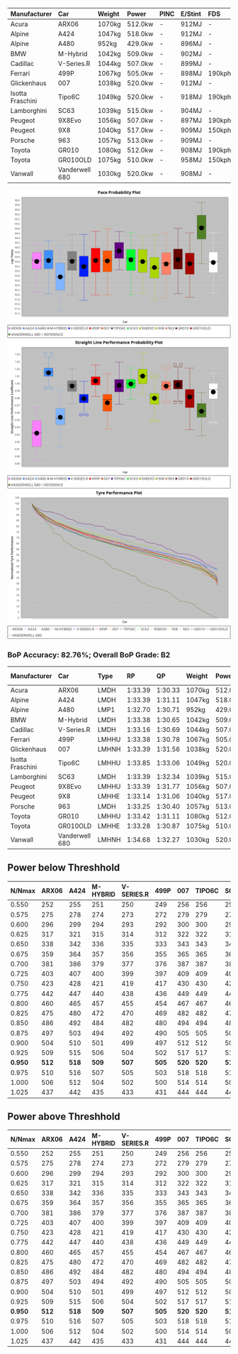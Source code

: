 | Manufacturer     | Car            | Weight | Power   | PINC    | E/Stint | FDS     |
|:-|:-|:-|:-|:-|:-|:-|
| Acura            | ARX06          | 1070kg | 512.0kw |    -    | 912MJ   |    -    |
| Alpine           | A424           | 1047kg | 518.0kw |    -    | 912MJ   |    -    |
| Alpine           | A480           | 952kg  | 429.0kw |    -    | 896MJ   |    -    |
| BMW              | M-Hybrid       | 1042kg | 509.0kw |    -    | 902MJ   |    -    |
| Cadillac         | V-Series.R     | 1044kg | 507.0kw |    -    | 899MJ   |    -    |
| Ferrari          | 499P           | 1067kg | 505.0kw |    -    | 898MJ   | 190kph  |
| Glickenhaus      | 007            | 1038kg | 520.0kw |    -    | 912MJ   |    -    |
| Isotta Fraschini | Tipo6C         | 1049kg | 520.0kw |    -    | 918MJ   | 190kph  |
| Lamborghini      | SC63           | 1039kg | 515.0kw |    -    | 904MJ   |    -    |
| Peugeot          | 9X8Evo         | 1056kg | 507.0kw |    -    | 897MJ   | 190kph  |
| Peugeot          | 9X8            | 1040kg | 517.0kw |    -    | 909MJ   | 150kph  |
| Porsche          | 963            | 1057kg | 513.0kw |    -    | 909MJ   |    -    |
| Toyota           | GR010          | 1080kg | 512.0kw |    -    | 908MJ   | 190kph  |
| Toyota           | GR010OLD       | 1075kg | 510.0kw |    -    | 958MJ   | 150kph  |
| Vanwall          | Vanderwell 680 | 1030kg | 520.0kw |    -    | 908MJ   |    -    |

![PACECHART](./IMG/ACOMETHOD.png)
![STRAIGHTLINEPERFORMANCECHART](./IMG/ACOMETHOD_sp.png)
![TYREPERFORMANCECHART](./IMG/ACOMETHOD_tw.png)

### BoP Accuracy: 82.76%; Overall BoP Grade: B2
| Manufacturer     | Car            | Type  | RP      | QP      | Weight | Power¹  | Threshhold | PINC    | Power²   | E/Stint | AVG Vmax  | FDS     | RDLC | L/Stint | BOP-Grade | Model Accuracy | Model Points | Match%  | SimDiff |
|:-|:-|:-|:-|:-|:-|:-|:-|:-|:-|:-|:-|:-|:-|:-|:-|:-|:-|:-|:-|
| Acura            | ARX06          | LMDH  | 1:33.39 | 1:30.33 | 1070kg | 512.0kw | 210.0kph   |    -    | 512.00kw |  912MJ  | 295.45kph |    -    | 1.00 | 39      | +D1       | 100.00%        | 995          | 69.20%  | #       |
| Alpine           | A424           | LMDH  | 1:33.39 | 1:31.11 | 1047kg | 518.0kw | 210.0kph   |    -    | 518.00kw |  912MJ  | 310.16kph |    -    | 1.01 | 39      | -B1       | 100.00%        | 635          | 89.62%  | #       |
| Alpine           | A480           | LMP1  | 1:32.70 | 1:30.71 |  952kg | 429.0kw | 210.0kph   |    -    | 429.00kw |  896MJ  | 297.36kph |    -    | 0.98 | 37      | -D2       | 98.32%         | 818          | 64.58%  | #       |
| BMW              | M-Hybrid       | LMDH  | 1:33.38 | 1:30.65 | 1042kg | 509.0kw | 210.0kph   |    -    | 509.00kw |  902MJ  | 306.64kph |    -    | 1.02 | 39      | ~A1       | 100.00%        | 1696         | 97.20%  | #       |
| Cadillac         | V-Series.R     | LMDH  | 1:33.16 | 1:30.69 | 1044kg | 507.0kw | 210.0kph   |    -    | 507.00kw |  899MJ  | 303.26kph |    -    | 1.02 | 39      | -A2       | 98.34%         | 1841         | 91.46%  | #       |
| Ferrari          | 499P           | LMHHU | 1:33.38 | 1:30.78 | 1067kg | 505.0kw | 210.0kph   |    -    | 505.00kw |  898MJ  | 305.96kph | 190kph  | 1.02 | 40      | ~A1       | 100.00%        | 1773         | 100.00% | #       |
| Glickenhaus      | 007            | LMHNH | 1:33.39 | 1:31.56 | 1038kg | 520.0kw | 210.0kph   |    -    | 520.00kw |  912MJ  | 304.51kph |    -    | 0.96 | 39      | ~A1       | 98.48%         | 1488         | 100.00% | ±2.61s  |
| Isotta Fraschini | Tipo6C         | LMHHU | 1:33.85 | 1:33.06 | 1049kg | 520.0kw | 210.0kph   |    -    | 520.00kw |  918MJ  | 307.72kph | 190kph  | 1.05 | 39      | +Ω1       | 100.00%        | 66           | 32.68%  | #       |
| Lamborghini      | SC63           | LMDH  | 1:33.39 | 1:32.34 | 1039kg | 515.0kw | 210.0kph   |    -    | 515.00kw |  904MJ  | 307.97kph |    -    | 1.04 | 39      | ~A1       | 100.00%        | 504          | 99.73%  | #       |
| Peugeot          | 9X8Evo         | LMHHU | 1:33.39 | 1:31.77 | 1056kg | 507.0kw | 210.0kph   |    -    | 507.00kw |  897MJ  | 307.81kph | 190kph  | 1.00 | 39      | +C1       | 100.00%        | 249          | 76.51%  | #       |
| Peugeot          | 9X8            | LMHHE | 1:33.14 | 1:31.06 | 1040kg | 517.0kw | 210.0kph   |    -    | 517.00kw |  909MJ  | 304.69kph | 150kph  | 1.02 | 39      | -B1       | 100.00%        | 1199         | 89.48%  | #       |
| Porsche          | 963            | LMDH  | 1:33.25 | 1:30.40 | 1057kg | 513.0kw | 210.0kph   |    -    | 513.00kw |  909MJ  | 306.24kph |    -    | 1.00 | 39      | ~A1       | 99.96%         | 4880         | 95.51%  | #       |
| Toyota           | GR010          | LMHHU | 1:33.42 | 1:31.11 | 1080kg | 512.0kw | 210.0kph   |    -    | 512.00kw |  908MJ  | 305.05kph | 190kph  | 1.01 | 40      | ~A1       | 99.96%         | 2429         | 100.00% | #       |
| Toyota           | GR010OLD       | LMHHE | 1:33.28 | 1:30.87 | 1075kg | 510.0kw | 210.0kph   |    -    | 510.00kw |  958MJ  | 302.76kph | 150kph  | 1.01 | 40      | +A2       | 100.00%        | 1183         | 90.91%  | #       |
| Vanwall          | Vanderwell 680 | LMHNH | 1:34.68 | 1:32.27 | 1030kg | 520.0kw | 210.0kph   |    -    | 520.00kw |  908MJ  | 303.10kph |    -    | 1.01 | 39      | +Ω1       | 98.84%         | 170          | 44.56%  | #       |

## Power below Threshhold
| N/Nmax    | ARX06   | A424    | M-HYBRID | V-SERIES.R | 499P    | 007     | TIPO6C  | SC63    | 9X8EVO  | 9X8     | 963     | GR010   | GR010OLD | VANDERWELL 680 | ​     | RPM      | A480    |
|:-|:-|:-|:-|:-|:-|:-|:-|:-|:-|:-|:-|:-|:-|:-|:-|:-|:-|
|  0.550    |  252    |  255    |  251     |  250       |  249    |  256    |  256    |  254    |  250    |  255    |  253    |  252    |  251     |  256           |  ​    |   --     |   -     |
|  0.575    |  275    |  278    |  274     |  273       |  272    |  279    |  279    |  277    |  273    |  278    |  276    |  275    |  274     |  279           |  ​    |   --     |   -     |
|  0.600    |  296    |  299    |  294     |  293       |  292    |  300    |  300    |  297    |  293    |  298    |  296    |  296    |  295     |  300           |  ​    |   --     |   -     |
|  0.625    |  317    |  321    |  315     |  314       |  312    |  322    |  322    |  319    |  314    |  320    |  317    |  317    |  316     |  322           |  ​    |   --     |   -     |
|  0.650    |  338    |  342    |  336     |  335       |  333    |  343    |  343    |  340    |  335    |  341    |  338    |  338    |  337     |  343           |  ​    |   --     |   -     |
|  0.675    |  359    |  364    |  357     |  356       |  355    |  365    |  365    |  362    |  356    |  363    |  360    |  359    |  358     |  365           |  ​    |   --     |   -     |
|  0.700    |  381    |  386    |  379     |  377       |  376    |  387    |  387    |  383    |  377    |  385    |  382    |  381    |  380     |  387           |  ​    |   --     |   -     |
|  0.725    |  403    |  407    |  400     |  399       |  397    |  409    |  409    |  405    |  399    |  407    |  403    |  403    |  401     |  409           |  ​    |   --     |   -     |
|  0.750    |  423    |  428    |  421     |  419       |  417    |  430    |  430    |  426    |  419    |  427    |  424    |  423    |  422     |  430           |  ​    |   --     |   -     |
|  0.775    |  442    |  447    |  440     |  438       |  436    |  449    |  449    |  445    |  438    |  446    |  443    |  442    |  441     |  449           |  ​    |  5000    |  252    |
|  0.800    |  460    |  465    |  457     |  455       |  454    |  467    |  467    |  463    |  455    |  464    |  461    |  460    |  458     |  467           |  ​    |  5500    |  297    |
|  0.825    |  475    |  480    |  472     |  470       |  469    |  482    |  482    |  478    |  470    |  479    |  476    |  475    |  473     |  482           |  ​    |  6000    |  332    |
|  0.850    |  486    |  492    |  484     |  482       |  480    |  494    |  494    |  489    |  482    |  491    |  487    |  486    |  485     |  494           |  ​    |  6500    |  375    |
|  0.875    |  497    |  503    |  494     |  492       |  490    |  505    |  505    |  500    |  492    |  502    |  498    |  497    |  495     |  505           |  ​    |  7000    |  419    |
|  0.900    |  504    |  510    |  501     |  499       |  497    |  512    |  512    |  507    |  499    |  509    |  505    |  504    |  502     |  512           |  ​    |  7500    |  430    |
|  0.925    |  509    |  515    |  506     |  504       |  502    |  517    |  517    |  512    |  504    |  514    |  510    |  509    |  507     |  517           |  ​    |  8000    |  426    |
| **0.950** | **512** | **518** | **509**  | **507**    | **505** | **520** | **520** | **515** | **507** | **517** | **513** | **512** | **510**  | **520**        | **​** | **8500** | **429** |
|  0.975    |  510    |  516    |  507     |  505       |  503    |  518    |  518    |  513    |  505    |  515    |  511    |  510    |  508     |  518           |  ​    |  9000    |  214    |
|  1.000    |  506    |  512    |  504     |  502       |  500    |  514    |  514    |  509    |  502    |  511    |  507    |  506    |  505     |  514           |  ​    |   --     |   -     |
|  1.025    |  437    |  442    |  435     |  433       |  431    |  444    |  444    |  440    |  433    |  441    |  438    |  437    |  436     |  444           |  ​    |   --     |   -     |

## Power above Threshhold
| N/Nmax    | ARX06   | A424    | M-HYBRID | V-SERIES.R | 499P    | 007     | TIPO6C  | SC63    | 9X8EVO  | 9X8     | 963     | GR010   | GR010OLD | VANDERWELL 680 | ​     | RPM      | A480    |
|:-|:-|:-|:-|:-|:-|:-|:-|:-|:-|:-|:-|:-|:-|:-|:-|:-|:-|
|  0.550    |  252    |  255    |  251     |  250       |  249    |  256    |  256    |  254    |  250    |  255    |  253    |  252    |  251     |  256           |  ​    |   --     |   -     |
|  0.575    |  275    |  278    |  274     |  273       |  272    |  279    |  279    |  277    |  273    |  278    |  276    |  275    |  274     |  279           |  ​    |   --     |   -     |
|  0.600    |  296    |  299    |  294     |  293       |  292    |  300    |  300    |  297    |  293    |  298    |  296    |  296    |  295     |  300           |  ​    |   --     |   -     |
|  0.625    |  317    |  321    |  315     |  314       |  312    |  322    |  322    |  319    |  314    |  320    |  317    |  317    |  316     |  322           |  ​    |   --     |   -     |
|  0.650    |  338    |  342    |  336     |  335       |  333    |  343    |  343    |  340    |  335    |  341    |  338    |  338    |  337     |  343           |  ​    |   --     |   -     |
|  0.675    |  359    |  364    |  357     |  356       |  355    |  365    |  365    |  362    |  356    |  363    |  360    |  359    |  358     |  365           |  ​    |   --     |   -     |
|  0.700    |  381    |  386    |  379     |  377       |  376    |  387    |  387    |  383    |  377    |  385    |  382    |  381    |  380     |  387           |  ​    |   --     |   -     |
|  0.725    |  403    |  407    |  400     |  399       |  397    |  409    |  409    |  405    |  399    |  407    |  403    |  403    |  401     |  409           |  ​    |   --     |   -     |
|  0.750    |  423    |  428    |  421     |  419       |  417    |  430    |  430    |  426    |  419    |  427    |  424    |  423    |  422     |  430           |  ​    |   --     |   -     |
|  0.775    |  442    |  447    |  440     |  438       |  436    |  449    |  449    |  445    |  438    |  446    |  443    |  442    |  441     |  449           |  ​    |  5000    |  252    |
|  0.800    |  460    |  465    |  457     |  455       |  454    |  467    |  467    |  463    |  455    |  464    |  461    |  460    |  458     |  467           |  ​    |  5500    |  297    |
|  0.825    |  475    |  480    |  472     |  470       |  469    |  482    |  482    |  478    |  470    |  479    |  476    |  475    |  473     |  482           |  ​    |  6000    |  332    |
|  0.850    |  486    |  492    |  484     |  482       |  480    |  494    |  494    |  489    |  482    |  491    |  487    |  486    |  485     |  494           |  ​    |  6500    |  375    |
|  0.875    |  497    |  503    |  494     |  492       |  490    |  505    |  505    |  500    |  492    |  502    |  498    |  497    |  495     |  505           |  ​    |  7000    |  419    |
|  0.900    |  504    |  510    |  501     |  499       |  497    |  512    |  512    |  507    |  499    |  509    |  505    |  504    |  502     |  512           |  ​    |  7500    |  430    |
|  0.925    |  509    |  515    |  506     |  504       |  502    |  517    |  517    |  512    |  504    |  514    |  510    |  509    |  507     |  517           |  ​    |  8000    |  426    |
| **0.950** | **512** | **518** | **509**  | **507**    | **505** | **520** | **520** | **515** | **507** | **517** | **513** | **512** | **510**  | **520**        | **​** | **8500** | **429** |
|  0.975    |  510    |  516    |  507     |  505       |  503    |  518    |  518    |  513    |  505    |  515    |  511    |  510    |  508     |  518           |  ​    |  9000    |  214    |
|  1.000    |  506    |  512    |  504     |  502       |  500    |  514    |  514    |  509    |  502    |  511    |  507    |  506    |  505     |  514           |  ​    |   --     |   -     |
|  1.025    |  437    |  442    |  435     |  433       |  431    |  444    |  444    |  440    |  433    |  441    |  438    |  437    |  436     |  444           |  ​    |   --     |   -     |
